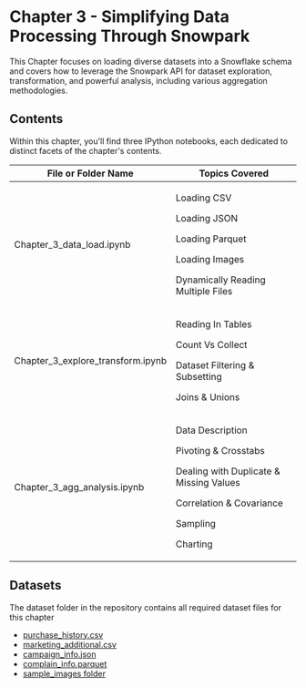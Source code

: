 # Chapter 3 - Simplifying Data Processing Through Snowpark

This Chapter focuses on loading diverse datasets into a Snowflake schema and covers how to leverage the Snowpark API for dataset exploration, transformation, and powerful analysis, including various aggregation methodologies.

## Contents

Within this chapter, you'll find three IPython notebooks, each dedicated to distinct facets of the chapter's contents.

| File or Folder Name         |  Topics Covered                   |
| ----------------------------|  -------------------------------- |
| Chapter_3_data_load.ipynb   |<p>Loading CSV </p><p>Loading JSON</p><p> Loading Parquet </p> <p> Loading Images </p> <p> Dynamically Reading Multiple Files </p>|
| Chapter_3_explore_transform.ipynb|  <p> Reading In Tables </p> <p> Count Vs Collect </p>  <p> Dataset Filtering & Subsetting </p>  <p> Joins & Unions </p> |
| Chapter_3_agg_analysis.ipynb |  <p> Data Description </p> <p> Pivoting & Crosstabs </p>  <p> Dealing with Duplicate & Missing Values </p>  <p> Correlation & Covariance </p> <p> Sampling </p> <p> Charting </p>|  

## Datasets

The dataset folder in the repository contains all required dataset files for this chapter

* [purchase_history.csv](../datasets/purchase_history.csv)
* [marketing_additional.csv](../datasets/marketing_additional.csv)
* [campaign_info.json](../datasets/campaign_info.json)
* [complain_info.parquet](../datasets/complain_info.parquet)
* [sample_images folder](../datasets/sample_images)




